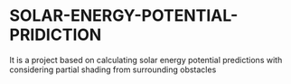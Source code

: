 # SOLAR-ENERGY-POTENTIAL-PRIDICTION
It is a project based on calculating solar energy potential predictions with considering partial shading from surrounding obstacles
